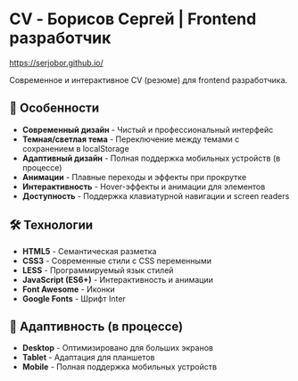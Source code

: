 # CV - Борисов Сергей | Frontend разработчик

https://serjobor.github.io/

Современное и интерактивное CV (резюме) для frontend разработчика.

## 🚀 Особенности

- **Современный дизайн** - Чистый и профессиональный интерфейс
- **Темная/светлая тема** - Переключение между темами с сохранением в localStorage
- **Адаптивный дизайн** - Полная поддержка мобильных устройств (в процессе)
- **Анимации** - Плавные переходы и эффекты при прокрутке
- **Интерактивность** - Hover-эффекты и анимации для элементов
- **Доступность** - Поддержка клавиатурной навигации и screen readers

## 🛠 Технологии

- **HTML5** - Семантическая разметка
- **CSS3** - Современные стили с CSS переменными
- **LESS** - Программируемый язык стилей
- **JavaScript (ES6+)** - Интерактивность и анимации
- **Font Awesome** - Иконки
- **Google Fonts** - Шрифт Inter

## 📱 Адаптивность (в процессе)

- **Desktop** - Оптимизировано для больших экранов
- **Tablet** - Адаптация для планшетов
- **Mobile** - Полная поддержка мобильных устройств